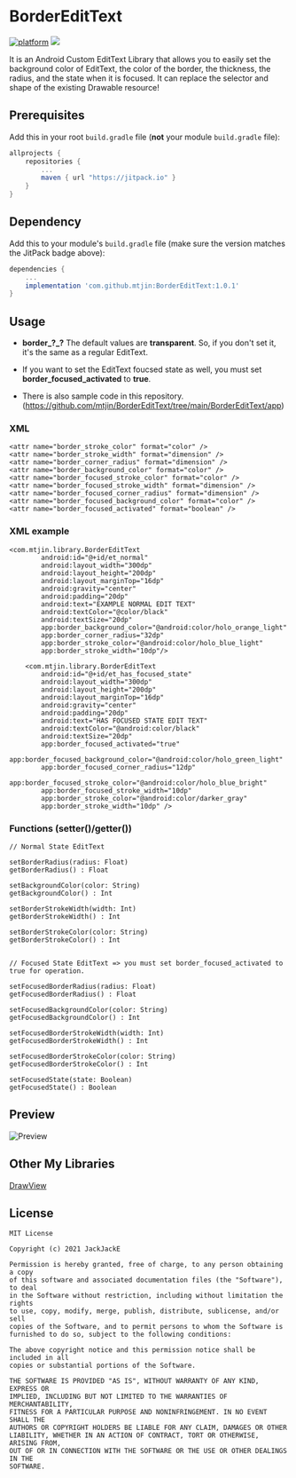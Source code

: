 # BorderEditText
[![platform](https://img.shields.io/badge/platform-Android-yellow.svg)](https://www.android.com)
[![](https://jitpack.io/v/mtjin/BorderEditText.svg)](https://jitpack.io/#mtjin/BorderEditText)


It is an Android Custom EditText Library that allows you to easily set the background color of EditText, the color of the border, the thickness, the radius, and the state when it is focused.
It can replace the selector and shape of the existing Drawable resource!

## Prerequisites
Add this in your root `build.gradle` file (**not** your module `build.gradle` file):

```gradle
allprojects {
	repositories {
		...
		maven { url "https://jitpack.io" }
	}
}
```

## Dependency

Add this to your module's `build.gradle` file (make sure the version matches the JitPack badge above):

```gradle
dependencies {
	...
	implementation 'com.github.mtjin:BorderEditText:1.0.1'
}
```

## Usage

* **border_?_?** The default values ​​are **transparent**. So, if you don't set it, it's the same as a regular EditText.

* If you want to set the EditText foucsed state as well, you must set **border_focused_activated** to **true**.

* There is also sample code in this repository. (https://github.com/mtjin/BorderEditText/tree/main/BorderEditText/app)

### XML
```
<attr name="border_stroke_color" format="color" />
<attr name="border_stroke_width" format="dimension" />
<attr name="border_corner_radius" format="dimension" />
<attr name="border_background_color" format="color" />
<attr name="border_focused_stroke_color" format="color" />
<attr name="border_focused_stroke_width" format="dimension" />
<attr name="border_focused_corner_radius" format="dimension" />
<attr name="border_focused_background_color" format="color" />
<attr name="border_focused_activated" format="boolean" />
```
### XML example

```
<com.mtjin.library.BorderEditText
        android:id="@+id/et_normal"
        android:layout_width="300dp"
        android:layout_height="200dp"
        android:layout_marginTop="16dp"
        android:gravity="center"
        android:padding="20dp"
        android:text="EXAMPLE NORMAL EDIT TEXT"
        android:textColor="@color/black"
        android:textSize="20dp"
        app:border_background_color="@android:color/holo_orange_light"
        app:border_corner_radius="32dp"
        app:border_stroke_color="@android:color/holo_blue_light"
        app:border_stroke_width="10dp"/>

    <com.mtjin.library.BorderEditText
        android:id="@+id/et_has_focused_state"
        android:layout_width="300dp"
        android:layout_height="200dp"
        android:layout_marginTop="16dp"
        android:gravity="center"
        android:padding="20dp"
        android:text="HAS FOCUSED STATE EDIT TEXT"
        android:textColor="@android:color/black"
        android:textSize="20dp"
        app:border_focused_activated="true"
        app:border_focused_background_color="@android:color/holo_green_light"
        app:border_focused_corner_radius="12dp"
        app:border_focused_stroke_color="@android:color/holo_blue_bright"
        app:border_focused_stroke_width="10dp"
        app:border_stroke_color="@android:color/darker_gray"
        app:border_stroke_width="10dp" />
```

### Functions (setter()/getter())
```
// Normal State EditText

setBorderRadius(radius: Float) 
getBorderRadius() : Float

setBackgroundColor(color: String)
getBackgroundColor() : Int

setBorderStrokeWidth(width: Int)
getBorderStrokeWidth() : Int
 
setBorderStrokeColor(color: String)
getBorderStrokeColor() : Int


// Focused State EditText => you must set border_focused_activated to true for operation.

setFocusedBorderRadius(radius: Float)
getFocusedBorderRadius() : Float

setFocusedBackgroundColor(color: String)
getFocusedBackgroundColor() : Int

setFocusedBorderStrokeWidth(width: Int)
getFocusedBorderStrokeWidth() : Int

setFocusedBorderStrokeColor(color: String)
getFocusedBorderStrokeColor() : Int

setFocusedState(state: Boolean) 
getFocusedState() : Boolean
```

## Preview
![Preview](https://user-images.githubusercontent.com/37071007/106751477-8e9bac00-666c-11eb-9494-cc8b4183687e.gif)

## Other My Libraries
[DrawView](https://github.com/mtjin/DrawView)

## License
```
MIT License

Copyright (c) 2021 JackJackE

Permission is hereby granted, free of charge, to any person obtaining a copy
of this software and associated documentation files (the "Software"), to deal
in the Software without restriction, including without limitation the rights
to use, copy, modify, merge, publish, distribute, sublicense, and/or sell
copies of the Software, and to permit persons to whom the Software is
furnished to do so, subject to the following conditions:

The above copyright notice and this permission notice shall be included in all
copies or substantial portions of the Software.

THE SOFTWARE IS PROVIDED "AS IS", WITHOUT WARRANTY OF ANY KIND, EXPRESS OR
IMPLIED, INCLUDING BUT NOT LIMITED TO THE WARRANTIES OF MERCHANTABILITY,
FITNESS FOR A PARTICULAR PURPOSE AND NONINFRINGEMENT. IN NO EVENT SHALL THE
AUTHORS OR COPYRIGHT HOLDERS BE LIABLE FOR ANY CLAIM, DAMAGES OR OTHER
LIABILITY, WHETHER IN AN ACTION OF CONTRACT, TORT OR OTHERWISE, ARISING FROM,
OUT OF OR IN CONNECTION WITH THE SOFTWARE OR THE USE OR OTHER DEALINGS IN THE
SOFTWARE.
```
